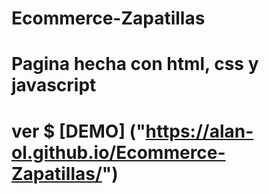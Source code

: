 # Ecommerce-Zapatillas
# Pagina hecha con html, css y javascript
# ver $ [DEMO] ("https://alan-ol.github.io/Ecommerce-Zapatillas/")
